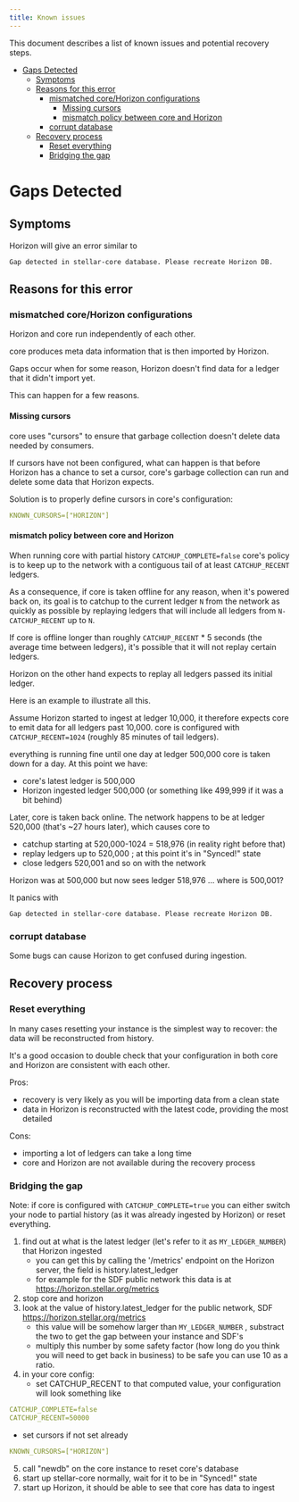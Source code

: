```yaml
---
title: Known issues
---
```


This document describes a list of known issues and potential recovery steps.

- [Gaps Detected](#gaps-detected)
    - [Symptoms](#symptoms)
    - [Reasons for this error](#reasons-for-this-error)
        - [mismatched core/Horizon configurations](#mismatched-corehorizon-configurations)
            - [Missing cursors](#missing-cursors)
            - [mismatch policy between core and Horizon](#mismatch-policy-between-core-and-horizon)
        - [corrupt database](#corrupt-database)
    - [Recovery process](#recovery-process)
        - [Reset everything](#reset-everything)
        - [Bridging the gap](#bridging-the-gap)


# Gaps Detected
## Symptoms

Horizon will give an error similar to
```
Gap detected in stellar-core database. Please recreate Horizon DB.
```

## Reasons for this error

### mismatched core/Horizon configurations

Horizon and core run independently of each other.

core produces meta data information that is then imported by Horizon.

Gaps occur when for some reason, Horizon doesn't find data for a ledger that it didn't import yet.

This can happen for a few reasons.

#### Missing cursors

core uses "cursors" to ensure that garbage collection doesn't delete data needed by consumers.

If cursors have not been configured, what can happen is that before Horizon has a chance to set a cursor, core's garbage collection can run and delete some data that Horizon expects.

Solution is to properly define cursors in core's configuration:
```yaml
KNOWN_CURSORS=["HORIZON"]
```

#### mismatch policy between core and Horizon

When running core with partial history `CATCHUP_COMPLETE=false` core's policy is to keep up to the network with a contiguous tail of at least `CATCHUP_RECENT` ledgers.

As a consequence, if core is taken offline for any reason, when it's powered back on, its goal is to catchup to the current ledger `N` from the network as quickly as possible by replaying ledgers that will include all ledgers from `N-CATCHUP_RECENT` up to `N`.

If core is offline longer than roughly `CATCHUP_RECENT` * 5 seconds (the average time between ledgers), it's possible that it will not replay certain ledgers.

Horizon on the other hand expects to replay all ledgers passed its initial ledger.

Here is an example to illustrate all this.

Assume Horizon started to ingest at ledger 10,000, it therefore expects core to emit data for all ledgers past 10,000.
core is configured with `CATCHUP_RECENT=1024` (roughly 85 minutes of tail ledgers).

everything is running fine until one day at ledger 500,000 core is taken down for a day.
At this point we have:
* core's latest ledger is 500,000
* Horizon ingested ledger 500,000 (or something like 499,999 if it was a bit behind)

Later, core is taken back online.
The network happens to be at ledger 520,000 (that's ~27 hours later), which causes core to
* catchup starting at 520,000-1024 = 518,976 (in reality right before that)
* replay ledgers up to 520,000 ; at this point it's in "Synced!" state
* close ledgers 520,001 and so on with the network

Horizon was at 500,000 but now sees ledger 518,976 ... where is 500,001?

It panics with
```
Gap detected in stellar-core database. Please recreate Horizon DB.
```

### corrupt database
Some bugs can cause Horizon to get confused during ingestion.
 
## Recovery process

### Reset everything

In many cases resetting your instance is the simplest way to recover: the data will be reconstructed from history.

It's a good occasion to double check that your configuration in both core and Horizon are consistent with each other.

Pros:
* recovery is very likely as you will be importing data from a clean state
* data in Horizon is reconstructed with the latest code, providing the most detailed

Cons:
* importing a lot of ledgers can take a long time
* core and Horizon are not available during the recovery process 

### Bridging the gap

Note: if core is configured with `CATCHUP_COMPLETE=true` you can either switch your node to partial history (as it was already ingested by Horizon) or reset everything.

1. find out at what is the latest ledger (let's refer to it as `MY_LEDGER_NUMBER`) that Horizon ingested
    * you can get this by calling the '/metrics' endpoint on the Horizon server, the field is history.latest_ledger
    * for example for the SDF public network this data is at https://horizon.stellar.org/metrics
2. stop core and horizon
3. look at the value of history.latest_ledger for the public network, SDF https://horizon.stellar.org/metrics
    * this value will be somehow larger than `MY_LEDGER_NUMBER` , substract the two to get the gap between your instance and SDF's
    * multiply this number by some safety factor (how long do you think you will need to get back in business) to be safe you can use 10 as a ratio.
4. in your core config:
   * set CATCHUP_RECENT to that computed value, your configuration will look something like
```yaml
CATCHUP_COMPLETE=false
CATCHUP_RECENT=50000
```
   * set cursors if not set already
```yaml
KNOWN_CURSORS=["HORIZON"]
```
5. call "newdb" on the core instance to reset core's database
6. start up stellar-core normally, wait for it to be in "Synced!" state
7. start up Horizon, it should be able to see that core has data to ingest
